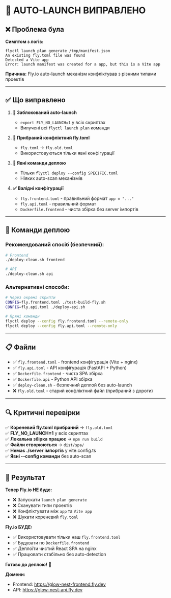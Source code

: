 # 🛑 AUTO-LAUNCH ВИПРАВЛЕНО

## ❌ Проблема була

**Симптом з логів:**
```
flyctl launch plan generate /tmp/manifest.json
An existing fly.toml file was found
Detected a Vite app
Error: launch manifest was created for a app, but this is a Vite app
```

**Причина:** Fly.io auto-launch механізм конфліктував з різними типами проектів

---

## ✅ Що виправлено

1. **🚫 Заблокований auto-launch**
   - `export FLY_NO_LAUNCH=1` у всіх скриптах
   - Вилучені всі `flyctl launch plan` команди

2. **📁 Прибраний конфліктний fly.toml**
   - `fly.toml` → `fly.old.toml`
   - Використовуються тільки явні конфігурації

3. **🎯 Явні команди деплою**
   - Тільки `flyctl deploy --config SPECIFIC.toml`
   - Ніяких auto-scan механізмів

4. **✅ Валідні конфігурації**
   - `fly.frontend.toml` - правильний формат `app = "..."`
   - `fly.api.toml` - правильний формат
   - `Dockerfile.frontend` - чиста збірка без server імпортів

---

## 🚀 Команди деплою

### Рекомендований спосіб (безпечний):
```bash
# Frontend
./deploy-clean.sh frontend

# API  
./deploy-clean.sh api
```

### Альтернативні способи:
```bash
# Через окремі скрипти
CONFIG=fly.frontend.toml ./test-build-fly.sh
CONFIG=fly.api.toml ./deploy-api.sh

# Прямі команди
flyctl deploy --config fly.frontend.toml --remote-only
flyctl deploy --config fly.api.toml --remote-only
```

---

## 📋 Файли

- ✅ `fly.frontend.toml` - frontend конфігурація (Vite + nginx)
- ✅ `fly.api.toml` - API конфігурація (FastAPI + Python)
- ✅ `Dockerfile.frontend` - чиста SPA збірка
- ✅ `Dockerfile.api` - Python API збірка
- ✅ `deploy-clean.sh` - безпечний деплой без auto-launch
- ❌ `fly.old.toml` - старий конфліктний файл (прибраний з дороги)

---

## 🔍 Критичні перевірки

✅ **Кореневий fly.toml прибраний** → `fly.old.toml`  
✅ **FLY_NO_LAUNCH=1** у всіх скриптах  
✅ **Локальна збірка працює** → `npm run build`  
✅ **Файли створюються** → `dist/spa/`  
✅ **Немає ./server імпортів** у vite.config.ts  
✅ **Явні --config команди** без auto-scan  

---

## 🎯 Результат

**Тепер Fly.io НЕ буде:**
- ❌ Запускати `launch plan generate`
- ❌ Сканувати типи проектів
- ❌ Конфліктувати між `app` та `Vite app`
- ❌ Шукати кореневий `fly.toml`

**Fly.io БУДЕ:**
- ✅ Використовувати тільки наш `fly.frontend.toml`
- ✅ Будувати по `Dockerfile.frontend` 
- ✅ Деплоїти чистий React SPA на nginx
- ✅ Працювати стабільно без auto-detection

**Готово до деплою!** 🎉

**Домени:**
- Frontend: https://glow-nest-frontend.fly.dev
- API: https://glow-nest-api.fly.dev

